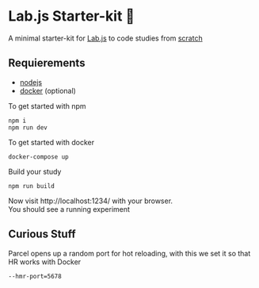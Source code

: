 # Lab.js Starter-kit 🧪

A minimal starter-kit for [Lab.js](https://lab.js.org/) to code studies from [scratch](https://labjs.readthedocs.io/en/latest/learn/code/index.html)

## Requierements

- [nodejs](https://nodejs.org/en/)
- [docker](https://www.docker.com/) (optional)

To get started with npm

```
npm i
npm run dev
```

To get started with docker

```
docker-compose up
```

Build your study

```
npm run build
```

Now visit http://localhost:1234/ with your browser.\
You should see a running experiment

## Curious Stuff

Parcel opens up a random port for hot reloading, with this we set it so that HR works with Docker

```
--hmr-port=5678
```
